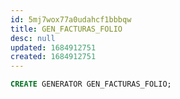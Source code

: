```yaml
---
id: 5mj7wox77a0udahcf1bbbqw
title: GEN_FACTURAS_FOLIO
desc: null
updated: 1684912751
created: 1684912751
---
```



```sql
CREATE GENERATOR GEN_FACTURAS_FOLIO;
```
